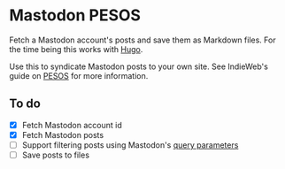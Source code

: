 # Mastodon PESOS

Fetch a Mastodon account's posts and save them as Markdown files. For the time being this works with [Hugo](https://gohugo.io).

Use this to syndicate Mastodon posts to your own site. See IndieWeb's guide on [PESOS](https://indieweb.org/PESOS) for more information.

## To do
- [x] Fetch Mastodon account id
- [x] Fetch Mastodon posts
- [ ] Support filtering posts using Mastodon's [query parameters](https://docs.joinmastodon.org/methods/accounts/#query-parameters)
- [ ] Save posts to files